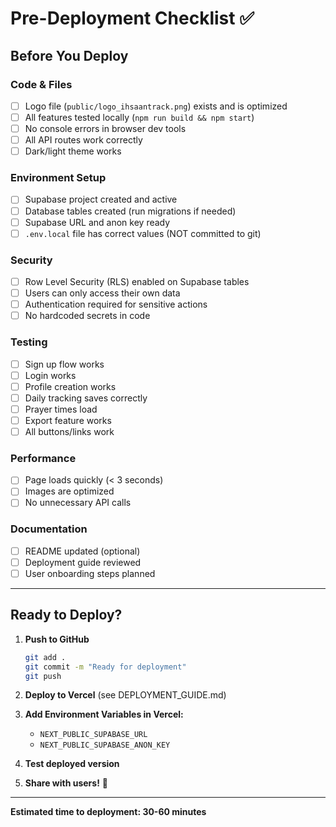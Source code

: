 # Pre-Deployment Checklist ✅

## Before You Deploy

### Code & Files
- [ ] Logo file (`public/logo_ihsaantrack.png`) exists and is optimized
- [ ] All features tested locally (`npm run build && npm start`)
- [ ] No console errors in browser dev tools
- [ ] All API routes work correctly
- [ ] Dark/light theme works

### Environment Setup
- [ ] Supabase project created and active
- [ ] Database tables created (run migrations if needed)
- [ ] Supabase URL and anon key ready
- [ ] `.env.local` file has correct values (NOT committed to git)

### Security
- [ ] Row Level Security (RLS) enabled on Supabase tables
- [ ] Users can only access their own data
- [ ] Authentication required for sensitive actions
- [ ] No hardcoded secrets in code

### Testing
- [ ] Sign up flow works
- [ ] Login works
- [ ] Profile creation works
- [ ] Daily tracking saves correctly
- [ ] Prayer times load
- [ ] Export feature works
- [ ] All buttons/links work

### Performance
- [ ] Page loads quickly (< 3 seconds)
- [ ] Images are optimized
- [ ] No unnecessary API calls

### Documentation
- [ ] README updated (optional)
- [ ] Deployment guide reviewed
- [ ] User onboarding steps planned

---

## Ready to Deploy? 

1. **Push to GitHub**
   ```bash
   git add .
   git commit -m "Ready for deployment"
   git push
   ```

2. **Deploy to Vercel** (see DEPLOYMENT_GUIDE.md)

3. **Add Environment Variables in Vercel:**
   - `NEXT_PUBLIC_SUPABASE_URL`
   - `NEXT_PUBLIC_SUPABASE_ANON_KEY`

4. **Test deployed version**

5. **Share with users!** 🎉

---

**Estimated time to deployment: 30-60 minutes**

